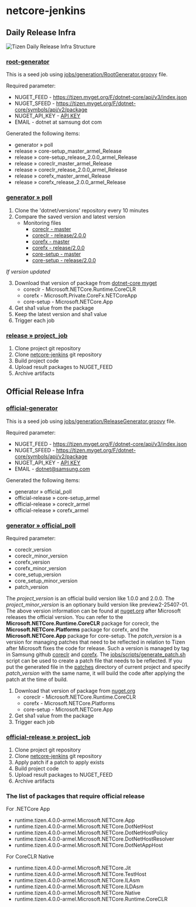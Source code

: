 # netcore-jenkins

## Daily Release Infra
![Tizen Daily Release Infra Structure](https://github.com/jyoungyun/netcore-jenkins/blob/master/Documentation/images/Tizen_Daily_Release_Infra.png)

### [root-generator](http://52.79.132.74:8080/job/root-generator/)
This is a seed job using [jobs/generation/RootGenerator.groovy](https://github.com/jyoungyun/netcore-jenkins/blob/master/jobs/generation/RootGenerator.groovy) file.

Required parameter:
* NUGET_FEED - https://tizen.myget.org/F/dotnet-core/api/v3/index.json
* NUGET_SFEED - https://tizen.myget.org/F/dotnet-core/symbols/api/v2/package
* NUGET_API_KEY - [API KEY](https://tizen.myget.org/feed/Details/dotnet-core)
* EMAIL - dotnet at samsung dot com

Generated the following items:
* generator » poll
* release » core-setup_master_armel_Release
* release » core-setup_release_2.0.0_armel_Release
* release » coreclr_master_armel_Release
* release » coreclr_release_2.0.0_armel_Release
* release » corefx_master_armel_Release
* release » corefx_release_2.0.0_armel_Release
 
### [generator » poll](http://52.79.132.74:8080/job/generator/job/poll/)
1. Clone the 'dotnet/versions' repository every 10 minutes
2. Compare the saved version and latest version
   * Monitoring files
      * [coreclr - master](https://github.com/dotnet/versions/blob/master/build-info/dotnet/coreclr/master/Latest.txt)
      * [coreclr - release/2.0.0](https://github.com/dotnet/versions/blob/master/build-info/dotnet/coreclr/release/2.0.0/Latest.txt)
      * [corefx - master](https://github.com/dotnet/versions/blob/master/build-info/dotnet/corefx/master/Latest.txt)
      * [corefx - release/2.0.0](https://github.com/dotnet/versions/blob/master/build-info/dotnet/corefx/release/2.0.0/Latest.txt)
      * [core-setup - master](https://github.com/dotnet/versions/blob/master/build-info/dotnet/core-setup/master/Latest.txt)
      * [core-setup - release/2.0.0](https://github.com/dotnet/versions/blob/master/build-info/dotnet/core-setup/release/2.0.0/Latest.txt)

*If version updated*

3. Download that version of package from [dotnet-core myget](https://dotnet.myget.org/gallery/dotnet-core)
   * coreclr - Microsoft.NETCore.Runtime.CoreCLR
   * corefx  - Microsoft.Private.CoreFx.NETCoreApp
   * core-setup - Microsoft.NETCore.App
4. Get sha1 value from the package
5. Keep the latest version and sha1 value
6. Trigger each job

### [release » project_job](http://52.79.132.74:8080/job/release/)
1. Clone project git repository
2. Clone [netcore-jenkins](https://github.com/jyoungyun/netcore-jenkins.git) git repository
3. Build project code
4. Upload result packages to NUGET_FEED
5. Archive artifacts

## Official Release Infra
### [official-generator](http://52.79.132.74:8080/job/official-generator/)
This is a seed job using [jobs/generation/ReleaseGenerator.groovy](https://github.com/jyoungyun/netcore-jenkins/blob/master/jobs/generation/ReleaseGenerator.groovy) file.

Required parameter:
* NUGET_FEED - https://tizen.myget.org/F/dotnet-core/api/v3/index.json
* NUGET_SFEED - https://tizen.myget.org/F/dotnet-core/symbols/api/v2/package
* NUGET_API_KEY - [API KEY](https://tizen.myget.org/feed/Details/dotnet-core)
* EMAIL - dotnet@samsung.com

Generated the following items:
* generator » official_poll
* official-release » core-setup_armel
* official-release » coreclr_armel
* official-release » corefx_armel

### [generator » official_poll](http://52.79.132.74:8080/job/generator/job/official_poll/)
Required parameter:
* coreclr_version
* coreclr_minor_version
* corefx_version
* corefx_minor_version
* core_setup_version
* core_setup_minor_version
* patch_version

The *project_version* is an official build version like 1.0.0 and 2.0.0. The *project_minor_version* is an optionary build version like preview2-25407-01. The above version information can be found at [nuget.org](https://www.nuget.org/) after Microsoft releases the official version. You can refer to the **Microsoft.NETCore.Runtime.CoreCLR** package for coreclr, the **Microsoft.NETCore.Platforms** package for corefx, and the **Microsoft.NETCore.App** package for core-setup. The *patch_version* is a version for managing patches that need to be reflected in relation to Tizen after Microsoft fixes the code for release. Such a version is managed by tag in Samsung github [coreclr](https://github.sec.samsung.net/dotnet/coreclr/tags) and [corefx](https://github.sec.samsung.net/dotnet/corefx/tags). The [jobs/scripts/generate_patch.sh](https://github.com/jyoungyun/netcore-jenkins/blob/master/jobs/scripts/generate_patch.sh) script can be used to create a patch file that needs to be reflected. If you put the generated file in the [patches](https://github.com/jyoungyun/netcore-jenkins/tree/master/patches) directory of current project and specify *patch_version* with the same name, it will build the code after applying the patch at the time of build.

1. Download that version of package from [nuget.org](https://www.nuget.org/)
   * coreclr - Microsoft.NETCore.Runtime.CoreCLR
   * corefx  - Microsoft.NETCore.Platforms
   * core-setup - Microsoft.NETCore.App
2. Get sha1 value from the package
3. Trigger each job

### [official-release » project_job](http://52.79.132.74:8080/job/official-release/)
1. Clone project git repository
2. Clone [netcore-jenkins](https://github.com/jyoungyun/netcore-jenkins.git) git repository
3. Apply patch if a patch to apply exists
4. Build project code
5. Upload result packages to NUGET_FEED
6. Archive artifacts

### The list of packages that require official release
For .NETCore App
* runtime.tizen.4.0.0-armel.Microsoft.NETCore.App
* runtime.tizen.4.0.0-armel.Microsoft.NETCore.DotNetHost
* runtime.tizen.4.0.0-armel.Microsoft.NETCore.DotNetHostPolicy
* runtime.tizen.4.0.0-armel.Microsoft.NETCore.DotNetHostResolver
* runtime.tizen.4.0.0-armel.Microsoft.NETCore.DotNetAppHost

For CoreCLR Native
* runtime.tizen.4.0.0-armel.Microsoft.NETCore.Jit
* runtime.tizen.4.0.0-armel.Microsoft.NETCore.TestHost
* runtime.tizen.4.0.0-armel.Microsoft.NETCore.ILAsm
* runtime.tizen.4.0.0-armel.Microsoft.NETCore.ILDAsm
* runtime.tizen.4.0.0-armel.Microsoft.NETCore.Native
* runtime.tizen.4.0.0-armel.Microsoft.NETCore.Runtime.CoreCLR
